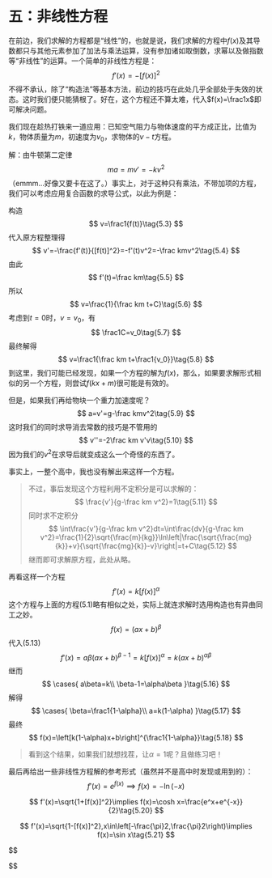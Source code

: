 # 五：非线性方程

在前边，我们求解的方程都是“线性”的，也就是说，我们求解的方程中$f(x)$及其导数都只与其他元素参加了加法与乘法运算，没有参加诸如取倒数，求幂以及做指数等“非线性”的运算。一个简单的非线性方程是：
$$
f'(x)=-[f(x)]^2\tag{5.1}
$$
不得不承认，除了“构造法”等基本方法，前边的技巧在此处几乎全部处于失效的状态。这时我们便只能猜根了。好在，这个方程还不算太难，代入$f(x)=\frac1x$即可解决问题。

我们现在趁热打铁来一道应用：已知空气阻力与物体速度的平方成正比，比值为$k$，物体质量为$m$，初速度为$v_0$，求物体的$v-t$方程。

解：由牛顿第二定律
$$
ma=mv'=-kv^2\tag{5.2}
$$
（emmm...好像又要卡在这了。）事实上，对于这种只有乘法，不带加项的方程，我们可以考虑应用复合函数的求导公式，以此为例是：

构造
$$
v=\frac1{f(t)}\tag{5.3}
$$
代入原方程整理得
$$
v'=-\frac{f'(t)}{[f(t)]^2}=-f'(t)v^2=-\frac kmv^2\tag{5.4}
$$
由此
$$
f'(t)=\frac km\tag{5.5}
$$
所以
$$
v=\frac{1}{\frac km t+C}\tag{5.6}
$$
考虑到$t=0$时，$v=v_0$，有
$$
\frac1C=v_0\tag{5.7}
$$
最终解得
$$
v=\frac1{\frac km t+\frac1{v_0}}\tag{5.8}
$$
到这里，我们可能已经发现，如果一个方程的解为$f(x)$，那么，如果要求解形式相似的另一个方程，则尝试$f(kx+m)$很可能是有效的。

但是，如果我们再给物块一个重力加速度呢？
$$
a=v'=g-\frac kmv^2\tag{5.9}
$$
这时我们的同时求导消去常数的技巧是不管用的
$$
v''=-2\frac km v'v\tag{5.10}
$$
因为我们的$v^2$在求导后就变成这么一个奇怪的东西了。

事实上，一整个高中，我也没有解出来这样一个方程。

>不过，事后发现这个方程利用不定积分是可以求解的：
>$$
>\frac{v'}{g-\frac km v^2}=1\tag{5.11}
>$$
>同时求不定积分
>$$
>\int\frac{v'}{g-\frac km v^2}dt=\int\frac{dv}{g-\frac km v^2}=\frac{1}{2}\sqrt{\frac{m}{kg}}\ln\left|\frac{\sqrt{\frac{mg}{k}}+v}{\sqrt{\frac{mg}{k}}-v}\right|=t+C\tag{5.12}
>$$
>继而即可求解原方程，此处从略。

再看这样一个方程
$$
f'(x)=k[f(x)]^\alpha\tag{5.13}
$$
这个方程与上面的方程(5.1)略有相似之处，实际上就连求解时选用构造也有异曲同工之妙。
$$
f(x)=(ax+b)^\beta\tag{5.14}
$$
代入(5.13)
$$
f'(x)=a\beta(ax+b)^{\beta-1}=k[f(x)]^\alpha=k(ax+b)^{\alpha\beta}\tag{5.15}
$$
继而
$$
\cases{
	a\beta=k\\
	\beta-1=\alpha\beta
}\tag{5.16}
$$
解得
$$
\cases{
	\beta=\frac1{1-\alpha}\\
	a=k(1-\alpha)
}\tag{5.17}
$$
最终
$$
f(x)=\left[k(1-\alpha)x+b\right]^{\frac1{1-\alpha}}\tag{5.18}
$$

> 看到这个结果，如果我们就想找茬，让$\alpha=1$呢？且做练习吧！

最后再给出一些非线性方程解的参考形式（虽然并不是高中时发现或用到的）：
$$
f'(x)=e^{f(x)}\implies f(x)=-\ln (-x)\tag{5.19}
$$

$$
f'(x)=\sqrt{1+[f(x)]^2}\implies f(x)=\cosh x=\frac{e^x+e^{-x}}{2}\tag{5.20}
$$

$$
f'(x)=\sqrt{1-[f(x)]^2},x\in\left[-\frac{\pi}2,\frac{\pi}2\right)\implies f(x)=\sin x\tag{5.21}
$$

$$

$$

